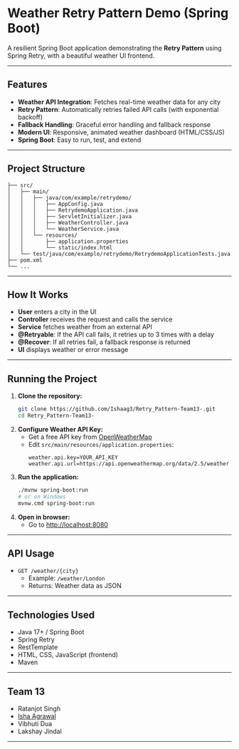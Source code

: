 # Weather Retry Pattern Demo (Spring Boot)

A resilient Spring Boot application demonstrating the **Retry Pattern** using Spring Retry, with a beautiful weather UI frontend.

---

## Features
- **Weather API Integration**: Fetches real-time weather data for any city
- **Retry Pattern**: Automatically retries failed API calls (with exponential backoff)
- **Fallback Handling**: Graceful error handling and fallback response
- **Modern UI**: Responsive, animated weather dashboard (HTML/CSS/JS)
- **Spring Boot**: Easy to run, test, and extend

---

## Project Structure
```
├── src/
│   ├── main/
│   │   ├── java/com/example/retrydemo/
│   │   │   ├── AppConfig.java
│   │   │   ├── RetrydemoApplication.java
│   │   │   ├── ServletInitializer.java
│   │   │   ├── WeatherController.java
│   │   │   └── WeatherService.java
│   │   └── resources/
│   │       ├── application.properties
│   │       └── static/index.html
│   └── test/java/com/example/retrydemo/RetrydemoApplicationTests.java
├── pom.xml
└── ...
```

---

## How It Works
- **User** enters a city in the UI
- **Controller** receives the request and calls the service
- **Service** fetches weather from an external API
- **@Retryable**: If the API call fails, it retries up to 3 times with a delay
- **@Recover**: If all retries fail, a fallback response is returned
- **UI** displays weather or error message

---

## Running the Project

1. **Clone the repository:**
   ```sh
   git clone https://github.com/Ishaag3/Retry_Pattern-Team13-.git
   cd Retry_Pattern-Team13-
   ```
2. **Configure Weather API Key:**
   - Get a free API key from [OpenWeatherMap](https://openweathermap.org/api)
   - Edit `src/main/resources/application.properties`:
     ```properties
     weather.api.key=YOUR_API_KEY
     weather.api.url=https://api.openweathermap.org/data/2.5/weather
     ```
3. **Run the application:**
   ```sh
   ./mvnw spring-boot:run
   # or on Windows
   mvnw.cmd spring-boot:run
   ```
4. **Open in browser:**
   - Go to [http://localhost:8080](http://localhost:8080)

---

## API Usage
- `GET /weather/{city}`
  - Example: `/weather/London`
  - Returns: Weather data as JSON

---

## Technologies Used
- Java 17+ / Spring Boot
- Spring Retry
- RestTemplate
- HTML, CSS, JavaScript (frontend)
- Maven

---

## Team 13
- Ratanjot Singh
- [Isha Agrawal](https://github.com/Ishaag3)
- Vibhuti Dua
- Lakshay Jindal

---
